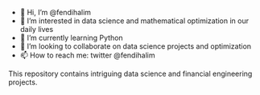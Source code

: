 - 👋 Hi, I’m @fendihalim
- 👀 I’m interested in data science and mathematical optimization in our daily lives
- 🌱 I’m currently learning Python
- 💞️ I’m looking to collaborate on data science projects and optimization
- 📫 How to reach me: twitter @fendihalim

<!---
fendihalim/fendihalim is a ✨ special ✨ repository because its `README.md` (this file) appears on your GitHub profile.
You can click the Preview link to take a look at your changes.
--->

This repository contains intriguing data science and financial engineering projects.
